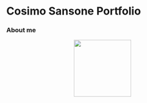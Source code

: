 # Cosimo Sansone Portfolio

### About me

<div id="header" align="center">
  <img src="https://i.giphy.com/media/v1.Y2lkPTc5MGI3NjExZTg2c3M5cXE5MHZ0d2FreWoxa3lma28ybHZjOHlhaDl5Y3h6Mm0zZSZlcD12MV9pbnRlcm5hbF9naWZfYnlfaWQmY3Q9Zw/3oKIPEqDGUULpEU0aQ/giphy.gif" width="150"/>
</div>
